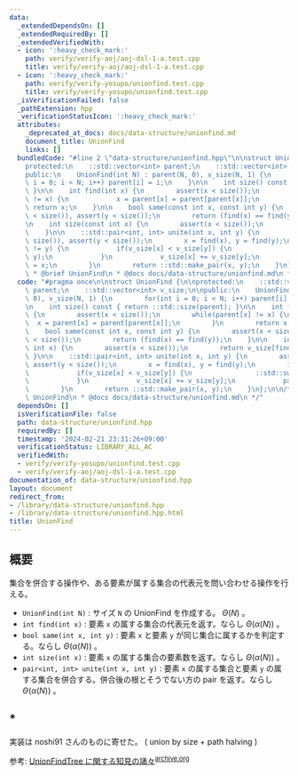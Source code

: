 ```yaml
---
data:
  _extendedDependsOn: []
  _extendedRequiredBy: []
  _extendedVerifiedWith:
  - icon: ':heavy_check_mark:'
    path: verify/verify-aoj/aoj-dsl-1-a.test.cpp
    title: verify/verify-aoj/aoj-dsl-1-a.test.cpp
  - icon: ':heavy_check_mark:'
    path: verify/verify-yosupo/unionfind.test.cpp
    title: verify/verify-yosupo/unionfind.test.cpp
  _isVerificationFailed: false
  _pathExtension: hpp
  _verificationStatusIcon: ':heavy_check_mark:'
  attributes:
    _deprecated_at_docs: docs/data-structure/unionfind.md
    document_title: UnionFind
    links: []
  bundledCode: "#line 2 \"data-structure/unionfind.hpp\"\n\nstruct UnionFind {\n\n\
    protected:\n    ::std::vector<int> parent;\n    ::std::vector<int> v_size;\n\n\
    public:\n    UnionFind(int N) : parent(N, 0), v_size(N, 1) {\n        for(int\
    \ i = 0; i < N; i++) parent[i] = i;\n    }\n\n    int size() const { return ::std::size(parent);\
    \ }\n\n    int find(int x) {\n        assert(x < size());\n        while(parent[x]\
    \ != x) {\n            x = parent[x] = parent[parent[x]];\n        }\n       \
    \ return x;\n    }\n\n    bool same(const int x, const int y) {\n        assert(x\
    \ < size()), assert(y < size());\n        return (find(x) == find(y));\n    }\n\
    \n    int size(const int x) {\n        assert(x < size());\n        return v_size[find(x)];\n\
    \    }\n\n    ::std::pair<int, int> unite(int x, int y) {\n        assert(x <\
    \ size()), assert(y < size());\n        x = find(x), y = find(y);\n        if(x\
    \ != y) {\n            if(v_size[x] < v_size[y]) {\n                ::std::swap(x,\
    \ y);\n            }\n            v_size[x] += v_size[y];\n            parent[y]\
    \ = x;\n        }\n        return ::std::make_pair(x, y);\n    }\n};\n\n/**\n\
    \ * @brief UnionFind\n * @docs docs/data-structure/unionfind.md\n */\n"
  code: "#pragma once\n\nstruct UnionFind {\n\nprotected:\n    ::std::vector<int>\
    \ parent;\n    ::std::vector<int> v_size;\n\npublic:\n    UnionFind(int N) : parent(N,\
    \ 0), v_size(N, 1) {\n        for(int i = 0; i < N; i++) parent[i] = i;\n    }\n\
    \n    int size() const { return ::std::size(parent); }\n\n    int find(int x)\
    \ {\n        assert(x < size());\n        while(parent[x] != x) {\n          \
    \  x = parent[x] = parent[parent[x]];\n        }\n        return x;\n    }\n\n\
    \    bool same(const int x, const int y) {\n        assert(x < size()), assert(y\
    \ < size());\n        return (find(x) == find(y));\n    }\n\n    int size(const\
    \ int x) {\n        assert(x < size());\n        return v_size[find(x)];\n   \
    \ }\n\n    ::std::pair<int, int> unite(int x, int y) {\n        assert(x < size()),\
    \ assert(y < size());\n        x = find(x), y = find(y);\n        if(x != y) {\n\
    \            if(v_size[x] < v_size[y]) {\n                ::std::swap(x, y);\n\
    \            }\n            v_size[x] += v_size[y];\n            parent[y] = x;\n\
    \        }\n        return ::std::make_pair(x, y);\n    }\n};\n\n/**\n * @brief\
    \ UnionFind\n * @docs docs/data-structure/unionfind.md\n */"
  dependsOn: []
  isVerificationFile: false
  path: data-structure/unionfind.hpp
  requiredBy: []
  timestamp: '2024-02-21 23:31:26+09:00'
  verificationStatus: LIBRARY_ALL_AC
  verifiedWith:
  - verify/verify-yosupo/unionfind.test.cpp
  - verify/verify-aoj/aoj-dsl-1-a.test.cpp
documentation_of: data-structure/unionfind.hpp
layout: document
redirect_from:
- /library/data-structure/unionfind.hpp
- /library/data-structure/unionfind.hpp.html
title: UnionFind
---
```

## 概要

集合を併合する操作や、ある要素が属する集合の代表元を問い合わせる操作を行える。

- `UnionFind(int N)` : サイズ `N` の UnionFind を作成する。 $\Theta(N)$ 。
- `int find(int x)` : 要素 `x` の属する集合の代表元を返す。ならし $\Theta(\alpha(N))$ 。
- `bool same(int x, int y)` : 要素 `x` と要素 `y` が同じ集合に属するかを判定する。ならし $\Theta(\alpha(N))$ 。
- `int size(int x)` : 要素 `x` の属する集合の要素数を返す。ならし $\Theta(\alpha(N))$ 。
- `pair<int, int> unite(int x, int y)` : 要素 `x` の属する集合と要素 `y` の属する集合を併合する。併合後の根とそうでない方の pair を返す。ならし $\Theta(\alpha(N))$ 。

## *

実装は noshi91 さんのものに寄せた。 ( union by size + path halving )

参考: [UnionFindTree に関する知見の諸々](https://noshi91.hatenablog.com/entry/2018/05/30/191943)<sup>[archive.org](https://web.archive.org/web/20240221140608/https://noshi91.hatenablog.com/entry/2018/05/30/191943)</sup>